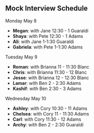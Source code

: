 ## Mock Interview Schedule

Monday May 8

* **Megan**: with Jane 12:30 - 1 Guaraldi
* **Shaya**: with Pete 12:30 - 1 Adams
* **Ali**: with Jane 1-1:30 Guaraldi
* **Gabriela**: with Pete 1-1:30 Adams

Tuesday May 9

* **Roman**: with Brianna 11 - 11:30 Blanc
* **Chris**: with Brianna 11:30 - 12 Blanc
* **Jesse**: with Brianna 12 - 12:30 Blanc
* **Lamar**: with Ben 2 - 2:30 Adams
* **Kashif**: with Ben 2:30 - 3 Adams


Wednesday May 10

* **Ashley**: with Cory 10:30 - 11 Adams
* **Chelsea**: with Cory 11 - 11:30 Adams
* **Carl**: with Cory 11:30 - 12 Adams
* **Archy**: with Ben 2 - 2:30 Guaraldi


